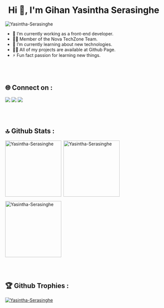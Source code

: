 
<h1 align="center">Hi 👋, I'm Gihan Yasintha Serasinghe</h1>
<p align="left"> <img src="https://komarev.com/ghpvc/?username=Yasintha-Serasinghe&label=Profile%20views&color=0e75b6&style=flat" alt="Yasintha-Serasinghe" /> </p>

- 🔭 I’m currently working as a front-end developer.
- 👨‍💼 Member of the Nova TechZone Team.
- 🌱 I’m currently learning about new technologies.
- 👨‍💻 All of my projects are available at Github Page.
- ⚡ Fun fact passion for learning new things.


<br/><br/>

<h2>🌐 Connect on :</h2>
<div> <a href="https://twitter.com/SrasingheG" target="_blank"><img src="https://img.shields.io/badge/Twitter-1DA1F2?style=for-the-badge&logo=twitter&logoColor=white" target="_blank"></a>
<a href="https://www.linkedin.com/in/gihan-serasinghe-457033264" target="_blank"><img src="https://img.shields.io/badge/LinkedIn-0077B5?style=for-the-badge&logo=linkedin&logoColor=white" target="_blank"></a>
<a href="https://github.com/Yasintha-Serasinghe" target="_blank"><img src="https://img.shields.io/badge/GitHub-100000?style=for-the-badge&logo=github&logoColor=white" target="_blank"></a>

<br/><br/>

<h2>🔝 Github Stats :</h2>
<p></p><img align="left" height="180em" src="https://github-readme-stats.vercel.app/api/top-langs/?username=Yasintha-Serasinghe&layout=compact&theme=" alt=Yasintha-Serasinghe /></p>

<p>&nbsp;<img align="center" height="180em" src="https://github-readme-stats.vercel.app/api?username=Yasintha-Serasinghe&show_icons=true&locale=en&theme=default" alt="Yasintha-Serasinghe" /></p>

<p><img align="center" height="180em" src="https://github-readme-streak-stats.herokuapp.com/?user=Yasintha-Serasinghe&theme=default" alt="Yasintha-Serasinghe" /></p>

<br/><br/>


<h2>🏆 Github Trophies :</h2>
<p align="left"> <a href="https://github.com/ryo-ma/github-profile-trophy"><img src="https://github-profile-trophy.vercel.app/?username=Yasintha-Serasinghe&theme=default" alt="Yasintha-Serasinghe" /></a> </p>
